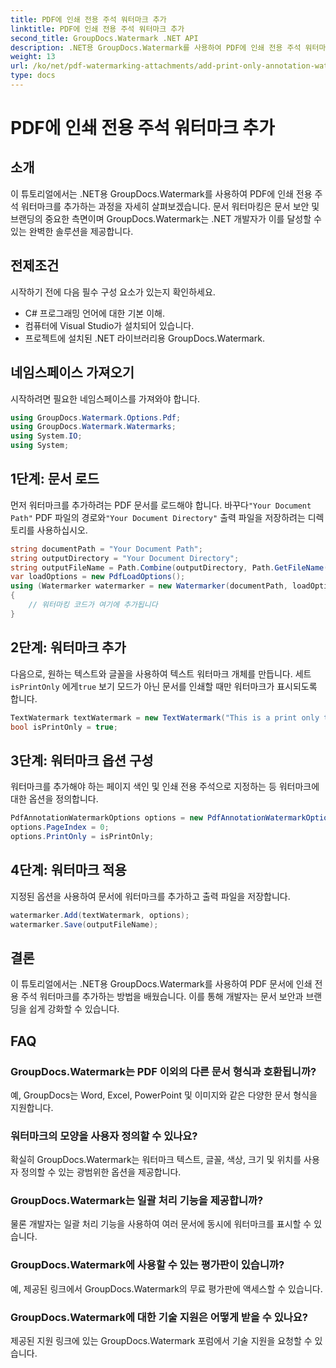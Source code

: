 ```yaml
---
title: PDF에 인쇄 전용 주석 워터마크 추가
linktitle: PDF에 인쇄 전용 주석 워터마크 추가
second_title: GroupDocs.Watermark .NET API
description: .NET용 GroupDocs.Watermark를 사용하여 PDF에 인쇄 전용 주석 워터마크를 추가하는 방법을 알아보세요. 손쉽게 문서 보안과 브랜딩을 강화하세요.
weight: 13
url: /ko/net/pdf-watermarking-attachments/add-print-only-annotation-watermark-pdf/
type: docs
---
```

# PDF에 인쇄 전용 주석 워터마크 추가

## 소개
이 튜토리얼에서는 .NET용 GroupDocs.Watermark를 사용하여 PDF에 인쇄 전용 주석 워터마크를 추가하는 과정을 자세히 살펴보겠습니다. 문서 워터마킹은 문서 보안 및 브랜딩의 중요한 측면이며 GroupDocs.Watermark는 .NET 개발자가 이를 달성할 수 있는 완벽한 솔루션을 제공합니다.
## 전제조건
시작하기 전에 다음 필수 구성 요소가 있는지 확인하세요.
- C# 프로그래밍 언어에 대한 기본 이해.
- 컴퓨터에 Visual Studio가 설치되어 있습니다.
- 프로젝트에 설치된 .NET 라이브러리용 GroupDocs.Watermark.

## 네임스페이스 가져오기
시작하려면 필요한 네임스페이스를 가져와야 합니다.
```csharp
using GroupDocs.Watermark.Options.Pdf;
using GroupDocs.Watermark.Watermarks;
using System.IO;
using System;
```
## 1단계: 문서 로드
 먼저 워터마크를 추가하려는 PDF 문서를 로드해야 합니다. 바꾸다`"Your Document Path"` PDF 파일의 경로와`"Your Document Directory"` 출력 파일을 저장하려는 디렉토리를 사용하십시오.
```csharp
string documentPath = "Your Document Path";
string outputDirectory = "Your Document Directory";
string outputFileName = Path.Combine(outputDirectory, Path.GetFileName(documentPath));
var loadOptions = new PdfLoadOptions();
using (Watermarker watermarker = new Watermarker(documentPath, loadOptions))
{
    // 워터마킹 코드가 여기에 추가됩니다
}
```
## 2단계: 워터마크 추가
다음으로, 원하는 텍스트와 글꼴을 사용하여 텍스트 워터마크 개체를 만듭니다. 세트`isPrintOnly` 에게`true` 보기 모드가 아닌 문서를 인쇄할 때만 워터마크가 표시되도록 합니다.
```csharp
TextWatermark textWatermark = new TextWatermark("This is a print only test watermark. It won't appear in view mode.", new Font("Arial", 8));
bool isPrintOnly = true;
```
## 3단계: 워터마크 옵션 구성
워터마크를 추가해야 하는 페이지 색인 및 인쇄 전용 주석으로 지정하는 등 워터마크에 대한 옵션을 정의합니다.
```csharp
PdfAnnotationWatermarkOptions options = new PdfAnnotationWatermarkOptions();
options.PageIndex = 0;
options.PrintOnly = isPrintOnly;
```
## 4단계: 워터마크 적용
지정된 옵션을 사용하여 문서에 워터마크를 추가하고 출력 파일을 저장합니다.
```csharp
watermarker.Add(textWatermark, options);
watermarker.Save(outputFileName);
```

## 결론
이 튜토리얼에서는 .NET용 GroupDocs.Watermark를 사용하여 PDF 문서에 인쇄 전용 주석 워터마크를 추가하는 방법을 배웠습니다. 이를 통해 개발자는 문서 보안과 브랜딩을 쉽게 강화할 수 있습니다.
## FAQ
### GroupDocs.Watermark는 PDF 이외의 다른 문서 형식과 호환됩니까?
예, GroupDocs는 Word, Excel, PowerPoint 및 이미지와 같은 다양한 문서 형식을 지원합니다.
### 워터마크의 모양을 사용자 정의할 수 있나요?
확실히 GroupDocs.Watermark는 워터마크 텍스트, 글꼴, 색상, 크기 및 위치를 사용자 정의할 수 있는 광범위한 옵션을 제공합니다.
### GroupDocs.Watermark는 일괄 처리 기능을 제공합니까?
물론 개발자는 일괄 처리 기능을 사용하여 여러 문서에 동시에 워터마크를 표시할 수 있습니다.
### GroupDocs.Watermark에 사용할 수 있는 평가판이 있습니까?
예, 제공된 링크에서 GroupDocs.Watermark의 무료 평가판에 액세스할 수 있습니다.
### GroupDocs.Watermark에 대한 기술 지원은 어떻게 받을 수 있나요?
제공된 지원 링크에 있는 GroupDocs.Watermark 포럼에서 기술 지원을 요청할 수 있습니다.
